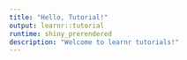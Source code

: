 ```yaml
---
title: "Hello, Tutorial!"
output: learnr::tutorial
runtime: shiny_prerendered
description: "Welcome to learnr tutorials!"
---
```

